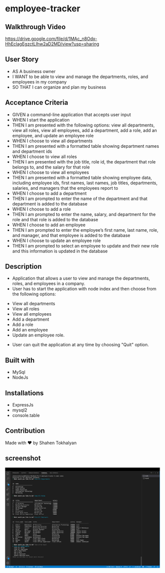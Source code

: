 # employee-tracker

## Walkthrough Video
https://drive.google.com/file/d/1MAc_n8Odx-HhEclagEgzctLIhw2aD2MD/view?usp=sharing

## User Story

- AS A business owner
- I WANT to be able to view and manage the departments, roles, and employees in my company
- SO THAT I can organize and plan my business

## Acceptance Criteria

- GIVEN a command-line application that accepts user input
- WHEN I start the application
- THEN I am presented with the following options: view all departments, view all roles, view all employees, add a department, add a role, add an employee, and update an employee role
- WHEN I choose to view all departments
- THEN I am presented with a formatted table showing department names and department ids
- WHEN I choose to view all roles
- THEN I am presented with the job title, role id, the department that role belongs to, and the salary for that role
- WHEN I choose to view all employees
- THEN I am presented with a formatted table showing employee data, including employee ids, first names, last names, job titles, departments, salaries, and managers that the employees report to
- WHEN I choose to add a department
- THEN I am prompted to enter the name of the department and that department is added to the database
- WHEN I choose to add a role
- THEN I am prompted to enter the name, salary, and department for the role and that role is added to the database
- WHEN I choose to add an employee
- THEN I am prompted to enter the employee’s first name, last name, role, and manager, and that employee is added to the database
- WHEN I choose to update an employee role
- THEN I am prompted to select an employee to update and their new role and this information is updated in the database

## Description

* Application that allows a user to view and manage the departments, roles, and employees in a company.
* User has to start the application with node index and then choose from the following options: 
- View all departments
- View all roles
- View all employees
- Add a department
- Add a role
- Add an employee
- Update an employee role.
* User can quit the application at any time by choosing "Quit" option.

## Built with

- MySql
- NodeJs

## Installations

- ExpressJs
- mysql2
- console.table

## Contribution

Made with ❤ by Shahen Tokhalyan

## screenshot

![Screenshot](./assets/images/screenshot.png)